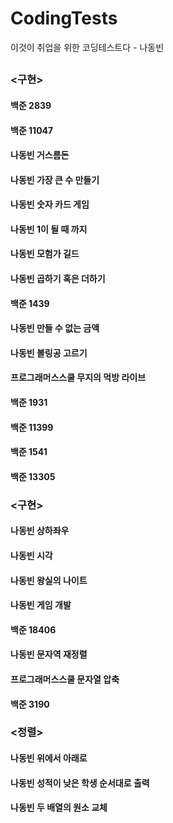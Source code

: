 # CodingTests
  이것이 취업을 위한 코딩테스트다 - 나동빈
## <Greedy>
### <구현>
  #### 백준 2839
  #### 백준 11047
  #### 나동빈 거스름돈
  #### 나동빈 가장 큰 수 만들기
  #### 나동빈 숫자 카드 게임
  #### 나동빈 1이 될 때 까지
  #### 나동빈 모험가 길드
  #### 나동빈 곱하기 혹은 더하기
  #### 백준 1439
  #### 나동빈 만들 수 없는 금액
  #### 나동빈 볼링공 고르기
  #### 프로그래머스스쿨 무지의 먹방 라이브
  #### 백준 1931
  #### 백준 11399
  #### 백준 1541
  #### 백준 13305

### <구현>
  #### 나동빈 상하좌우
  #### 나동빈 시각
  #### 나동빈 왕실의 나이트
  #### 나동빈 게임 개발
  #### 백준 18406
  #### 나동빈 문자역 재정렬
  #### 프로그래머스스쿨 문자열 압축
  #### 백준 3190
  
### <정렬>
  #### 나동빈 위에서 아래로
  #### 나동빈 성적이 낮은 학생 순서대로 출력
  #### 나동빈 두 배열의 원소 교체
